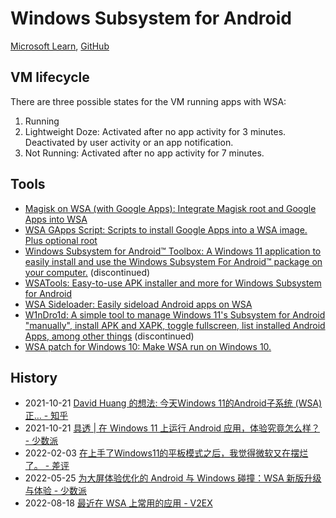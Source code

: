 # Windows Subsystem for Android
[Microsoft Learn](https://learn.microsoft.com/en-us/windows/android/wsa/), [GitHub](https://github.com/microsoft/WSA)

## VM lifecycle
There are three possible states for the VM running apps with WSA:
1. Running
2. Lightweight Doze: Activated after no app activity for 3 minutes. Deactivated by user activity or an app notification.
3. Not Running: Activated after no app activity for 7 minutes.

## Tools
- [Magisk on WSA (with Google Apps): Integrate Magisk root and Google Apps into WSA](https://github.com/LSPosed/MagiskOnWSALocal)
- [WSA GApps Script: Scripts to install Google Apps into a WSA image. Plus optional root](https://github.com/WSA-Community/WSAGAScript)
- [Windows Subsystem for Android™ Toolbox: A Windows 11 application to easily install and use the Windows Subsystem For Android™ package on your computer.](https://github.com/voletro/wsa-toolbox) (discontinued)
- [WSATools: Easy-to-use APK installer and more for Windows Subsystem for Android](https://github.com/Simizfo/WSATools)
- [WSA Sideloader: Easily sideload Android apps on WSA](https://github.com/infinitepower18/WSA-Sideloader)
- [W1nDro1d: A simple tool to manage Windows 11's Subsystem for Android "manually", install APK and XAPK, toggle fullscreen, list installed Android Apps, among other things](https://github.com/vhanla/W1nDro1d) (discontinued)
- [WSA patch for Windows 10: Make WSA run on Windows 10.](https://github.com/cinit/WSAPatch)

## History
- 2021-10-21 [David Huang 的想法: 今天Windows 11的Android子系统 (WSA) 正… - 知乎](https://www.zhihu.com/pin/1434334221322596352)
- 2021-10-21 [具透 | 在 Windows 11 上运行 Android 应用，体验究竟怎么样？ - 少数派](https://sspai.com/post/69446)
- 2022-02-03 [在上手了Windows11的平板模式之后，我觉得微软又在摆烂了。 - 差评](https://mp.weixin.qq.com/s/JWU3FMF8YsEvseOoX621uQ)
- 2022-05-25 [为大屏体验优化的 Android 与 Windows 碰撞：WSA 新版升级与体验 - 少数派](https://sspai.com/post/73422)
- 2022-08-18 [最近在 WSA 上常用的应用 - V2EX](https://www.v2ex.com/t/873448)
